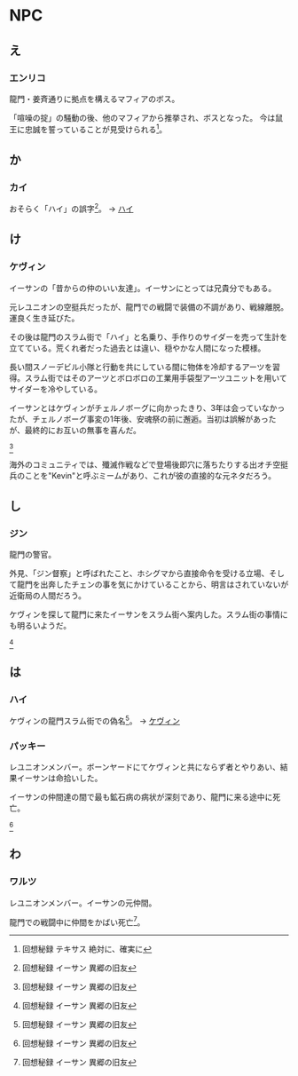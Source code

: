 # NPC

## え

### エンリコ

龍門・姜斉通りに拠点を構えるマフィアのボス。

「喧噪の掟」の騒動の後、他のマフィアから推挙され、ボスとなった。
今は鼠王に忠誠を誓っていることが見受けられる[^record-texas-1]。

## か

### カイ

おそらく「ハイ」の誤字[^record-ethan-1]。 -> [ハイ](#ハイ)

## け

### ケヴィン

イーサンの「昔からの仲のいい友達」。イーサンにとっては兄貴分でもある。

元レユニオンの空挺兵だったが、龍門での戦闘で装備の不調があり、戦線離脱。運良く生き延びた。

その後は龍門のスラム街で「ハイ」と名乗り、手作りのサイダーを売って生計を立てている。荒くれ者だった過去とは違い、穏やかな人間になった模様。

長い間スノーデビル小隊と行動を共にしている間に物体を冷却するアーツを習得。スラム街ではそのアーツとボロボロの工業用手袋型アーツユニットを用いてサイダーを冷やしている。

イーサンとはケヴィンがチェルノボーグに向かったきり、3年は会っていなかったが、チェルノボーグ事変の1年後、安魂祭の前に邂逅。当初は誤解があったが、最終的にお互いの無事を喜んだ。

[^record-ethan-1]

海外のコミュニティでは、殲滅作戦などで登場後即穴に落ちたりする出オチ空挺兵のことを"Kevin"と呼ぶミームがあり、これが彼の直接的な元ネタだろう。

## し

### ジン

龍門の警官。

外見、「ジン督察」と呼ばれたこと、ホシグマから直接命令を受ける立場、そして龍門を出奔したチェンの事を気にかけていることから、明言はされていないが近衛局の人間だろう。

ケヴィンを探して龍門に来たイーサンをスラム街へ案内した。スラム街の事情にも明るいようだ。

[^record-ethan-1]

## は

### ハイ

ケヴィンの龍門スラム街での偽名[^record-ethan-1]。 -> [ケヴィン](#ケヴィン)

### パッキー

レユニオンメンバー。ボーンヤードにてケヴィンと共にならず者とやりあい、結果イーサンは命拾いした。

イーサンの仲間達の間で最も鉱石病の病状が深刻であり、龍門に来る途中に死亡。

[^record-ethan-1]

## わ

### ワルツ

レユニオンメンバー。イーサンの元仲間。

龍門での戦闘中に仲間をかばい死亡[^record-ethan-1]。

<!-- ここから注釈 -->

[^record-ethan-1]: 回想秘録 イーサン 異郷の旧友
[^record-texas-1]: 回想秘録 テキサス 絶対に、確実に
